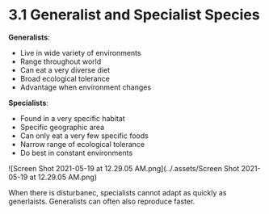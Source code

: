 # 3.1 Generalist and Specialist Species
**Generalists**:
- Live in wide variety of environments
- Range throughout world
- Can eat a very diverse diet
- Broad ecological tolerance
- Advantage when environment changes

**Specialists**:
- Found in a very specific habitat
- Specific geographic area
- Can only eat a very few specific foods
- Narrow range of ecological tolerance
- Do best in constant environments

![Screen Shot 2021-05-19 at 12.29.05 AM.png](../.assets/Screen Shot 2021-05-19 at 12.29.05 AM.png)

When there is disturbanec, specialists cannot adapt as quickly as generlaists. Generalists can often also reproduce faster. 